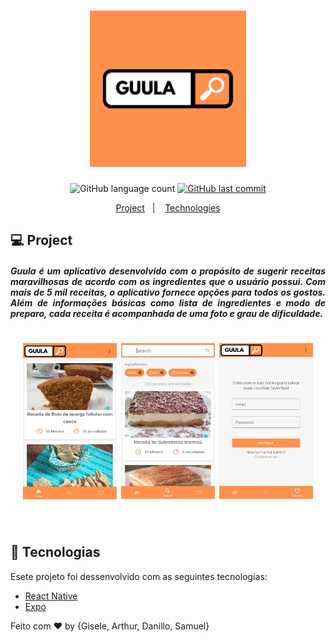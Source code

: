 <h1 align="center">
    <img alt="NextLevelWeek" title="#NextLevelWeek" src="https://raw.githubusercontent.com/SamuelSSan28/guula-mobile/master/assets/icon.png" width="250px" />
</h1>


<p align="center">
  <img alt="GitHub language count" src="https://img.shields.io/github/languages/count/SamuelSSan28/guula-mobile?color=%2304D361">


  <a href="https://github.com/DanielObara/NLW-1.0/commits/master">
    <img alt="GitHub last commit" src="https://img.shields.io/github/last-commit/SamuelSSan28/guula-mobile">
  </a>

</p>

<p align="center">
  <a href="#-project">Project</a>&nbsp;&nbsp;&nbsp;|&nbsp;&nbsp;&nbsp;
  <a href="#rocket-technologies">Technologies</a>
</p>

## 💻 Project
<h5 align="justify">
Guula é um aplicativo desenvolvido com o propósito de sugerir receitas maravilhosas de acordo com os ingredientes que o usuário possui. Com mais de 5 mil receitas, o aplicativo fornece opções para todos os gostos. Além de informações básicas como lista de ingredientes e modo de preparo, cada receita é acompanhada de uma foto e grau de dificuldade.
</h5>

<div align="center">
<h1 align="row">
 <img alt="Example" title="Home" src="https://raw.githubusercontent.com/SamuelSSan28/guula-mobile/master/assets/homeScreen.png" width="150px" height="250px"/>

 <img alt="Example" title="Search" src="https://raw.githubusercontent.com/SamuelSSan28/guula-mobile/master/assets/searchScreen.png" width="150px" height="250px"/>

 <img alt="Example" title="Login" src="https://raw.githubusercontent.com/SamuelSSan28/guula-mobile/master/assets/loginScreen.png" width="150px" height="250px"/>
</h1>
</div>
<br />

## :rocket: Tecnologias

Esete projeto foi dessenvolvido com as seguintes tecnologias:
- [React Native][rn]
- [Expo][expo]


Feito com ♥ by {Gisele, Arthur, Danillo, Samuel}

[nodejs]: https://nodejs.org/
[typescript]: https://www.typescriptlang.org/
[expo]: https://expo.io/
[reactjs]: https://reactjs.org
[rn]: https://facebook.github.io/react-native/